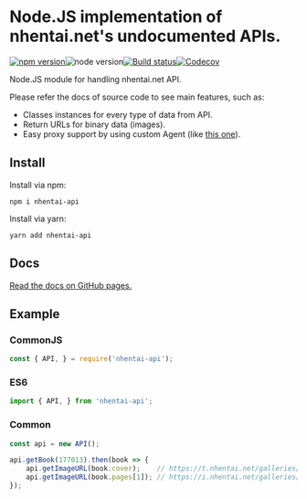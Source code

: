 # Node.JS implementation of nhentai.net's undocumented APIs.

[![npm version](https://img.shields.io/npm/v/nhentai-api?style=for-the-badge)](https://www.npmjs.com/package/nhentai-api)![node version](https://img.shields.io/node/v/nhentai-api?style=for-the-badge)[![Build status](https://img.shields.io/travis/Zekfad/nhentai-api?style=for-the-badge)](https://travis-ci.org/github/Zekfad/nhentai-api)[![Codecov](https://img.shields.io/codecov/c/gh/Zekfad/nhentai-api?style=for-the-badge)](https://codecov.io/gh/Zekfad/nhentai-api)


Node.JS module for handling nhentai.net API.

Please refer the docs of source code to see main features, such as:
* Classes instances for every type of data from API.
* Return URLs for binary data (images).
* Easy proxy support by using custom Agent (like [this one](https://www.npmjs.com/package/https-proxy-agent)).


## Install

Install via npm:

```
npm i nhentai-api
```

Install via yarn:

```
yarn add nhentai-api
```

## Docs

[Read the docs on GitHub pages.](https://zekfad.github.io/nhentai-api/)

## Example

### CommonJS
```js
const { API, } = require('nhentai-api');
```
### ES6
```js
import { API, } from 'nhentai-api';
```

### Common
```js
const api = new API();

api.getBook(177013).then(book => {
	api.getImageURL(book.cover);    // https://t.nhentai.net/galleries/987560/cover.jpg
	api.getImageURL(book.pages[1]); // https://i.nhentai.net/galleries/987560/2.jpg
});
```
